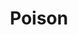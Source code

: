 ---
title: "Poison"
summary: "Poison is an American glam metal band formed in 1983 in Mechanicsburg, Pennsylvania. The most successful incarnation of the band consists of lead singer and rhythm guitarist Bret Michaels, drummer Rikki Rockett, bassist and pianist Bobby Dall, and lead guitarist and backing vocalist C.C. DeVille. The band achieved huge commercial success in the mid-1980s through the mid-1990s and has sold 18 million records in the United States and over 55 million albums worldwide.The band is perhaps best known for the Billboard Hot 100 number one hit single \"Every Rose Has Its Thorn\", and other top 40 hit singles in the 1980s and 1990s, including \"Talk Dirty to Me\", \"I Won't Forget You\", \"Nothin' but a Good Time\", \"Fallen Angel\", \"Your Mama Don't Dance\", \"Unskinny Bop\", \"Something to Believe In\", \"Ride the Wind\", and \"Life Goes On.\" The band's breakthrough debut album, the multi-platinum Look What the Cat Dragged In, was released in 1986, followed by Open Up and Say... Ahh!, which was certified 5× platinum in the US. Their third consecutive multi-platinum and best selling album was Flesh & Blood. In the 1990s following the release of the band's first live album, Swallow This Live, the band experienced some line up changes and the fall of glam metal with the grunge movement. But the band's fourth studio album, Native Tongue, still achieved Gold status and the band's first compilation album, Poison's Greatest Hits: 1986–1996, went double platinum.
The original line up reformed for a greatest hits reunion tour in 1999. The band began the 2000s with the release of Crack a Smile... and More!, followed by the Power to the People album. They released the album, Hollyweird, in 2002 and in 2006 the band celebrated their 20-year anniversary with The Best of Poison: 20 Years of Rock tour and album, which was certified Gold and marked Poison's return to the Billboard top 20 charts for the first time since 1993. Band members have released several solo albums and starred in reality TV shows. Since their debut in 1986, they have released seven studio albums, four live albums, five compilation albums, and have issued 28 singles to radio. In 2012 VH1 ranked them at No. 1 on their list of the \"Top 5 Hair Bands of the '80s\"."
image: "poison.jpg"
apple_music_artist_url: "https://music.apple.com/gb/artist/poison/490189"
wikipedia_url: "https://en.wikipedia.org/wiki/Poison_(band)"
---